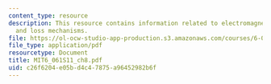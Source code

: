 ```yaml
---
content_type: resource
description: This resource contains information related to electromagnetic forces
  and loss mechanisms.
file: https://ol-ocw-studio-app-production.s3.amazonaws.com/courses/6-061-introduction-to-electric-power-systems-spring-2011/c26f6204e05bd4c47875a96452982b6f_MIT6_061S11_ch8.pdf
file_type: application/pdf
resourcetype: Document
title: MIT6_061S11_ch8.pdf
uid: c26f6204-e05b-d4c4-7875-a96452982b6f
---
```

